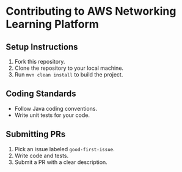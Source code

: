 # Contributing to AWS Networking Learning Platform

## Setup Instructions

1. Fork this repository.
2. Clone the repository to your local machine.
3. Run `mvn clean install` to build the project.

## Coding Standards

* Follow Java coding conventions.
* Write unit tests for your code.

## Submitting PRs

1. Pick an issue labeled `good-first-issue`.
2. Write code and tests.
3. Submit a PR with a clear description.
